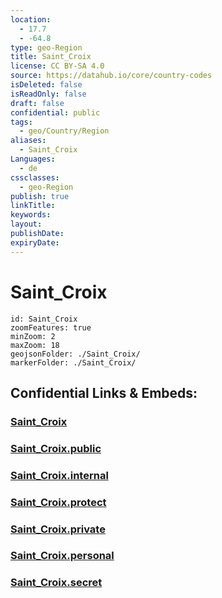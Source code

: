 ```yaml
---
location:
  - 17.7
  - -64.8
type: geo-Region
title: Saint_Croix
license: CC BY-SA 4.0
source: https://datahub.io/core/country-codes
isDeleted: false
isReadOnly: false
draft: false
confidential: public
tags:
  - geo/Country/Region
aliases:
  - Saint_Croix
Languages:
  - de
cssclasses:
  - geo-Region
publish: true
linkTitle:
keywords:
layout:
publishDate:
expiryDate:
---
```


# Saint_Croix

```leaflet
id: Saint_Croix
zoomFeatures: true 
minZoom: 2 
maxZoom: 18
geojsonFolder: ./Saint_Croix/
markerFolder: ./Saint_Croix/
```


## Confidential Links & Embeds: 

### [Saint_Croix](/_Standards/Earth/Continent/America~North/USA/USA~Islands/USA_Virgin-Islands/Districts~USA_Virgin-Islands/Saint_Croix.md) 

### [Saint_Croix.public](/_public/Earth/Continent/America~North/USA/USA~Islands/USA_Virgin-Islands/Districts~USA_Virgin-Islands/Saint_Croix.public.md) 

### [Saint_Croix.internal](/_internal/Earth/Continent/America~North/USA/USA~Islands/USA_Virgin-Islands/Districts~USA_Virgin-Islands/Saint_Croix.internal.md) 

### [Saint_Croix.protect](/_protect/Earth/Continent/America~North/USA/USA~Islands/USA_Virgin-Islands/Districts~USA_Virgin-Islands/Saint_Croix.protect.md) 

### [Saint_Croix.private](/_private/Earth/Continent/America~North/USA/USA~Islands/USA_Virgin-Islands/Districts~USA_Virgin-Islands/Saint_Croix.private.md) 

### [Saint_Croix.personal](/_personal/Earth/Continent/America~North/USA/USA~Islands/USA_Virgin-Islands/Districts~USA_Virgin-Islands/Saint_Croix.personal.md) 

### [Saint_Croix.secret](/_secret/Earth/Continent/America~North/USA/USA~Islands/USA_Virgin-Islands/Districts~USA_Virgin-Islands/Saint_Croix.secret.md)

